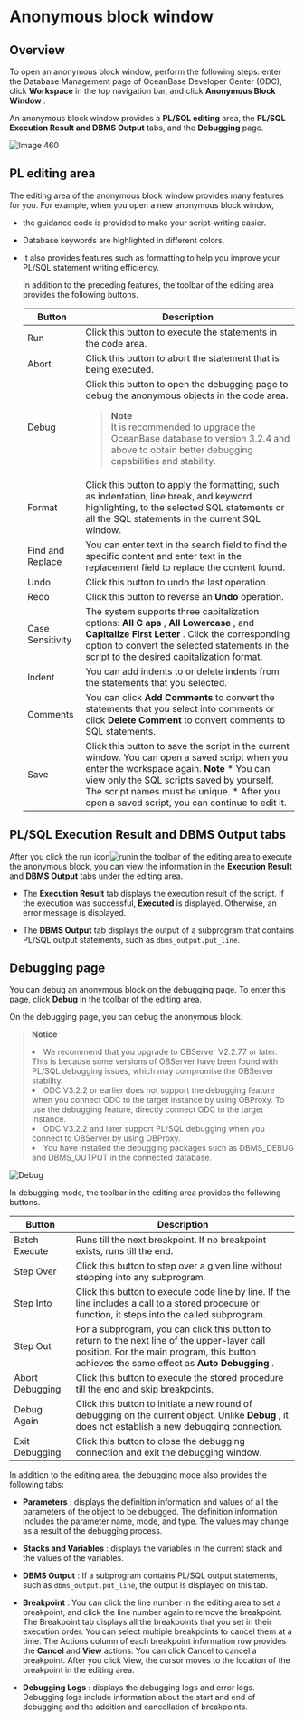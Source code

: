Anonymous block window 
===========================================



Overview 
-----------------------------

To open an anonymous block window, perform the following steps: enter the Database Management page of OceanBase Developer Center (ODC), click **Workspace** in the top navigation bar, and click **Anonymous Block Window** .

An anonymous block window provides a **PL/SQL editing** area, the **PL/SQL Execution Result and DBMS Output** tabs, and the **Debugging** page. 

![Image 460](https://help-static-aliyun-doc.aliyuncs.com/assets/img/en-US/2950380461/p263569.png)

PL editing area 
------------------------------------

The editing area of the anonymous block window provides many features for you. For example, when you open a new anonymous block window,

* the guidance code is provided to make your script-writing easier.

  

* Database keywords are highlighted in different colors.

  

* It also provides features such as formatting to help you improve your PL/SQL statement writing efficiency. 

  In addition to the preceding features, the toolbar of the editing area provides the following buttons.
  

  |      Button      |                                                                                                                                                                                                              Description                                                                                                                                                                                                              |
  |------------------|---------------------------------------------------------------------------------------------------------------------------------------------------------------------------------------------------------------------------------------------------------------------------------------------------------------------------------------------------------------------------------------------------------------------------------------|
  | Run              | Click this button to execute the statements in the code area.                                                                                                                                                                                                                                                                                                                                                                         |
  | Abort            | Click this button to abort the statement that is being executed.                                                                                                                                                                                                                                                                                                                                                                      |
  | Debug            | Click this button to open the debugging page to debug the anonymous objects in the code area. <blockquote> **Note** <br> It is recommended to upgrade the OceanBase database to version 3.2.4 and above to obtain better debugging capabilities and stability.</blockquote>                                                                                                                                                                                                                                                                                                                                        |
  | Format           | Click this button to apply the formatting, such as indentation, line break, and keyword highlighting, to the selected SQL statements or all the SQL statements in the current SQL window.                                                                                                                                                                                                                                             |
  | Find and Replace | You can enter text in the search field to find the specific content and enter text in the replacement field to replace the content found.                                                                                                                                                                                                                                                                                             |
  | Undo             | Click this button to undo the last operation.                                                                                                                                                                                                                                                                                                                                                                                         |
  | Redo             | Click this button to reverse an **Undo** operation.                                                                                                                                                                                                                                                                                                                                                                                   |
  | Case Sensitivity | The system supports three capitalization options: **All C** **aps** , **All Lowercase** , and **Capitalize First Letter** . Click the corresponding option to convert the selected statements in the script to the desired capitalization format.                                                                                                                                                                                     |
  | Indent           | You can add indents to or delete indents from the statements that you selected.                                                                                                                                                                                                                                                                                                                                                       |
  | Comments         | You can click **Add Comments** to convert the statements that you select into comments or click **Delete Comment** to convert comments to SQL statements.                                                                                                                                                                                                                                                                             |
  | Save             | Click this button to save the script in the current window.  You can open a saved script when you enter the workspace again.  **Note**  * You can view only the SQL scripts saved by yourself. The script names must be unique.   * After you open a saved script, you can continue to edit it.    |

  




PL/SQL Execution Result and DBMS Output tabs 
-----------------------------------------------------------------

After you click the run icon![run](https://help-static-aliyun-doc.aliyuncs.com/assets/img/en-US/2950380461/p378301.jpg)in the toolbar of the editing area to execute the anonymous block, you can view the information in the **Execution Result** and **DBMS Output** tabs under the editing area.

* The **Execution Result** tab displays the execution result of the script. If the execution was successful, **Executed** is displayed. Otherwise, an error message is displayed.

* The **DBMS Output** tab displays the output of a subprogram that contains PL/SQL output statements, such as `dbms_output.put_line`.




Debugging page 
-----------------------------------

You can debug an anonymous block on the debugging page. To enter this page, click **Debug** in the toolbar of the editing area.

On the debugging page, you can debug the anonymous block. 


> **Notice**  
> <li> We recommend that you upgrade to OBServer V2.2.77 or later. This is because some versions of OBServer have been found with PL/SQL debugging issues, which may compromise the OBServer stability.</li>
> <li> ODC V3.2.2 or earlier does not support the debugging feature when you connect ODC to the target instance by using OBProxy. To use the debugging feature, directly connect ODC to the target instance.</li>
> <li> ODC V3.2.2 and later support PL/SQL debugging when you connect to OBServer by using OBProxy.</li>
> <li> You have installed the debugging packages such as DBMS_DEBUG and DBMS_OUTPUT in the connected database.</li>

  




![Debug](https://help-static-aliyun-doc.aliyuncs.com/assets/img/en-US/3950380461/p203467.png)

In debugging mode, the toolbar in the editing area provides the following buttons.


|     Button      |                                                                                         Description                                                                                         |
|-----------------|---------------------------------------------------------------------------------------------------------------------------------------------------------------------------------------------|
| Batch Execute   | Runs till the next breakpoint. If no breakpoint exists, runs till the end.                                                                                                                  |
| Step Over       | Click this button to step over a given line without stepping into any subprogram.                                                                                                           |
| Step Into       | Click this button to execute code line by line. If the line includes a call to a stored procedure or function, it steps into the called subprogram.                                         |
| Step Out        | For a subprogram, you can click this button to return to the next line of the upper-layer call position. For the main program, this button achieves the same effect as **Auto Debugging** . |
| Abort Debugging | Click this button to execute the stored procedure till the end and skip breakpoints.                                                                                                        |
| Debug Again     | Click this button to initiate a new round of debugging on the current object. Unlike **Debug** , it does not establish a new debugging connection.                                          |
| Exit Debugging  | Click this button to close the debugging connection and exit the debugging window.                                                                                                          |



In addition to the editing area, the debugging mode also provides the following tabs:

* **Parameters** : displays the definition information and values of all the parameters of the object to be debugged. The definition information includes the parameter name, mode, and type. The values may change as a result of the debugging process.

* **Stacks and Variables** : displays the variables in the current stack and the values of the variables.

* **DBMS Output** : If a subprogram contains PL/SQL output statements, such as `dbms_output.put_line`, the output is displayed on this tab.

* **Breakpoint** : You can click the line number in the editing area to set a breakpoint, and click the line number again to remove the breakpoint. The Breakpoint tab displays all the breakpoints that you set in their execution order. You can select multiple breakpoints to cancel them at a time. The Actions column of each breakpoint information row provides the **Cancel** and **View** actions. You can click Cancel to cancel a breakpoint. After you click View, the cursor moves to the location of the breakpoint in the editing area.

* **Debugging Logs** : displays the debugging logs and error logs. Debugging logs include information about the start and end of debugging and the addition and cancellation of breakpoints.




